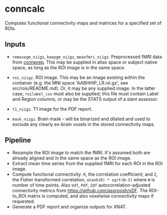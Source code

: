 # conncalc

Computes functional connectivity maps and matrices for a specified set of ROIs.

## Inputs

- `removegm_niigz`, `keepgm_niigz`, `meanfmri_niigz`. Preprocessed fMRI data from [connprep](https://github.com/baxpr/connprep). This may be supplied in atlas space or subject native space, as long as the ROI image is in the same space.

- `roi_niigz`.  ROI image. This may be an image existing within the container (e.g. the MNI space 'AABHHIP_LR.nii.gz', see src/rois/README.md). Or, it may be any supplied image. In the latter case, `roilabel_csv` must also be supplied; this file must contain Label and Region columns, or may be the STATS output of a slant assessor.

- `t1_niigz`. T1 image for the PDF report.

- `mask_niigz`. Brain mask - will be binarized and dilated and used to exclude any clearly ex-brain voxels in the stored connectivity maps.

## Pipeline

- Resample the ROI image to match the fMRI. It's assumed both are already aligned and in the same space as the ROI image.
- Extract mean time series from the supplied fMRI for each ROI in the ROI image.
- Compute functional connectivity: `R`, the correlation coefficient; and `Z`, the Fisher transformed correlation, `atanh(R) * sqrt(N-3)` where `N` is number of time points. Also `Vdf`, `Pdf`, `Zdf` autocorrelation-adjusted connectivity metrics from https://github.com/asoroosh/xDF. The ROI-to_ROI matrix is computed, and also voxelwise connectivity maps if requested.
- Generate a PDF report and organize outputs for XNAT.

